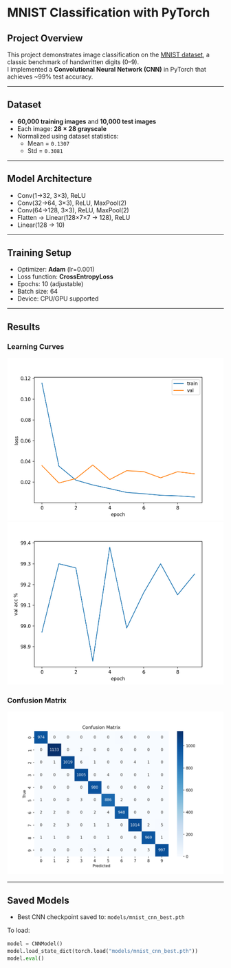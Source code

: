 # MNIST Classification with PyTorch

## Project Overview
This project demonstrates image classification on the [MNIST dataset](http://yann.lecun.com/exdb/mnist/), a classic benchmark of handwritten digits (0–9).  
I implemented a **Convolutional Neural Network (CNN)** in PyTorch that achieves ~99% test accuracy.

---

## Dataset
- **60,000 training images** and **10,000 test images**  
- Each image: **28 × 28 grayscale**  
- Normalized using dataset statistics:  
  - Mean = `0.1307`  
  - Std = `0.3081`  

---

## Model Architecture
- Conv(1→32, 3×3), ReLU  
- Conv(32→64, 3×3), ReLU, MaxPool(2)  
- Conv(64→128, 3×3), ReLU, MaxPool(2)  
- Flatten → Linear(128×7×7 → 128), ReLU  
- Linear(128 → 10)  

---

## Training Setup
- Optimizer: **Adam** (lr=0.001)  
- Loss function: **CrossEntropyLoss**  
- Epochs: 10 (adjustable)  
- Batch size: 64  
- Device: CPU/GPU supported  

---

## Results

### Learning Curves
![Loss Curve](results/loss_curve.png)  
![Accuracy Curve](results/accuracy_curve.png)

### Confusion Matrix
![Confusion Matrix](results/confusion_matrix.png)

---

## Saved Models
- Best CNN checkpoint saved to: `models/mnist_cnn_best.pth`  

To load:
```python
model = CNNModel()
model.load_state_dict(torch.load("models/mnist_cnn_best.pth"))
model.eval()